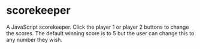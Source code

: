 # scorekeeper
A JavaScript scorekeeper. Click the player 1 or player 2 buttons to change the scores. The default winning score is to 5 but the user can change this to any number they wish. 
